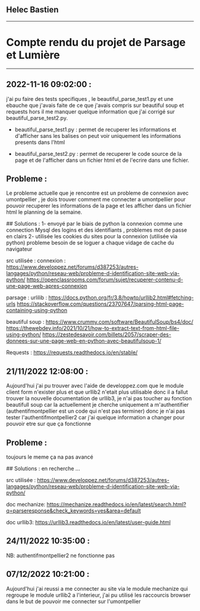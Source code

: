 ## Helec Bastien 
---
# Compte rendu du projet de Parsage et Lumière

---
## 2022-11-16 09:02:00 :

j'ai pu faire des tests specifiques , le beautiful_parse_test1.py et une ebauche que j'avais faite de ce que j'avais compris sur beautiful soup et requests hors il me manquer quelque information que j'ai corrigé sur beautiful_parse_test2.py.

- beautiful_parse_test1.py :
permet de recuperer les informations et d'afficher sans les balises on peut voir uniquement les informations presents dans l'html 

- beautiful_parse_test2.py :
permet de recuperer le code source de la page et de l'afficher dans un fichier html et de l'ecrire dans une fichier. 

## Probleme :
Le probleme actuelle que je rencontre est un probleme de connexion avec umontpellier , je dois trouver comment me connecter a umontpellier pour pouvoir recuperer les informations de la page et les afficher dans un fichier html le planning de la semaine.


## Solutions :
1- envoyé par le biais de python la connexion comme une connection Mysql des logins et des identifiants , problemes mot de passe en clairs 
2- utilisée les cookies du sites pour la connexion (utilisée via python) probleme besoin de se loguer a chaque vidage de cache du navigateur 

src utilisée : 
connexion : 
https://www.developpez.net/forums/d387253/autres-langages/python/reseau-web/probleme-d-identification-site-web-via-python/
https://openclassrooms.com/forum/sujet/recuperer-contenu-d-une-page-web-apres-connexion

parsage :
urlilib : 
https://docs.python.org/fr/3.8/howto/urllib2.html#fetching-urls
https://stackoverflow.com/questions/23707647/parsing-html-page-containing-using-python

beautiful soup :
https://www.crummy.com/software/BeautifulSoup/bs4/doc/
https://thewebdev.info/2021/10/21/how-to-extract-text-from-html-file-using-python/
https://zestedesavoir.com/billets/2057/scraper-des-donnees-sur-une-page-web-en-python-avec-beautifulsoup-1/

Requests : 
https://requests.readthedocs.io/en/stable/



## 21/11/2022 12:08:00 :

Aujourd'hui j'ai pu trouver avec l'aide de developpez.com que le module client form n'exister plus et que urllib2 n'etait plus utilisable donc il a fallut trouver la nouvelle documentation de urllib3, je n'ai pas toucher au fonction beautifull soup car la actuellement je cherche uniquement a m'authentifier (authentifmontpellier est un code qui n'est pas terminer) donc je n'ai pas tester l'authentifmontpellier2 car j'ai quelque information a changer pour pouvoir etre sur que ça fonctionne

## Probleme :
toujours le meme ça na pas avancé

## Solutions :
en recherche ... 

src utilisée :
https://www.developpez.net/forums/d387253/autres-langages/python/reseau-web/probleme-d-identification-site-web-via-python/

doc mechanize:
https://mechanize.readthedocs.io/en/latest/search.html?q=parseresponse&check_keywords=yes&area=default

doc urllib3:
https://urllib3.readthedocs.io/en/latest/user-guide.html


## 24/11/2022 10:35:00 :

NB: authentifmontpellier2 ne fonctionne pas


## 07/12/2022 10:21:00 :

Aujourd'hui j'ai reussi a me connecter au site via le module mechanize qui regroupe le module urllib2 a l'interieur, j'ai pu utilisé les raccourcis browser dans le but de pouvoir me connecter sur l'umontpellier  